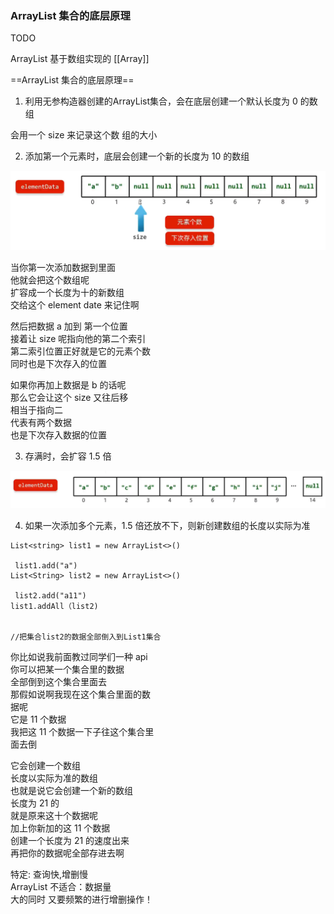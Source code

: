 ### ArrayList 集合的底层原理

TODO

ArrayList 基于数组实现的
[[Array]]

==ArrayList 集合的底层原理==

1. 利用无参构造器创建的ArrayList集合，会在底层创建一个默认长度为 0 的数组



会用一个 size 来记录这个数 组的大小  


2. 添加第一个元素时，底层会创建一个新的长度为 10 的数组

![](https://raw.githubusercontent.com/tianran721/img/main/img/20240113094123.png)

当你第一次添加数据到里面   
他就会把这个数组呢  
扩容成一个长度为十的新数组  
交给这个 element date 来记住啊

然后把数据 a 加到 第一个位置  
接着让 size 呢指向他的第二个索引  
第二索引位置正好就是它的元素个数  
同时也是下次存入的位置

如果你再加上数据是 b 的话呢  
那么它会让这个 size 又往后移  
相当于指向二  
代表有两个数据  
也是下次存入数据的位置

3. 存满时，会扩容 1.5 倍


![](https://raw.githubusercontent.com/tianran721/img/main/img/20240113094321.png)

4. 如果一次添加多个元素，1.5 倍还放不下，则新创建数组的长度以实际为准

```
List<string> list1 = new ArrayList<>() 

 list1.add("a") 
List<String> list2 = new ArrayList<>() 

 list2.add("a11") 
list1.addAll（list2) 
 
 
//把集合list2的数据全部倒入到List1集合
```

你比如说我前面教过同学们一种 api  
你可以把某一个集合里的数据  
全部倒到这个集合里面去  
那假如说啊我现在这个集合里面的数  
据呢  
它是 11 个数据  
我把这 11 个数据一下子往这个集合里  
面去倒

它会创建一个数组  
长度以实际为准的数组  
也就是说它会创建一个新的数组  
长度为 21 的  
就是原来这十个数据呢  
加上你新加的这 11 个数据  
创建一个长度为 21 的速度出来  
再把你的数据呢全部存进去啊

特定: 查询快,增删慢  
ArrayList 不适合：数据量  
大的同时 又要频繁的进行增删操作！
